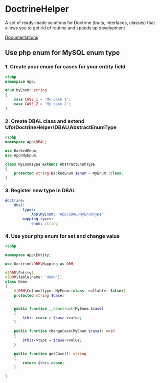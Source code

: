 # DoctrineHelper
A set of ready-made solutions for Doctrine (traits, interfaces, classes) that allows you to get rid of routine and speeds up development

[Documentations](https://docs.ufo-tech.space/bin/view/docs/DoctrineHelper/?language=en)

## Use php enum for MySQL enum type
### 1. Create your enum for cases for your entity field
```php
<?php
namespace App;

enum MyEnum: string
{
    case CASE_1 = 'My case 1';
    case CASE_2 = 'My case 2';
}
```

### 2. Create DBAL class and extend Ufo\DoctrineHelper\DBAL\AbstractEnumType
```php
<?php
namespace App\DBAL;

use BackedEnum;
use App\MyEnum;

class MyEnumType extends AbstractEnumType
{
    protected string|BackedEnum $enum = MyEnum::class;
}
```

### 3. Register new type in DBAL

```yaml
doctrine:
    dbal:
        types:
            App\MyEnum: 'App\DBAL\MyEnumType'
        mapping_types:
            enum: string
```

### 4. Use your php enum for set and change value

```php
<?php

namespace App\Entity;

use Doctrine\ORM\Mapping as ORM;

#[ORM\Entity]
#[ORM\Table(name: 'demo')]
class Demo
{
    #[ORM\Column(type: MyEnum::class, nullable: false)]
    protected string $case;


    public function __construct(MyEnum $case)
    {
        $this->case = $case->value;
    }

    public function changeCase(MyEnum $case): void
    {
        $this->type = $case->value;
    }

    public function getCase(): string
    {
        return $this->case;
    }

}
```